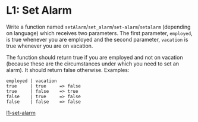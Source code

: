 # L1: Set Alarm

Write a function named `setAlarm`/`set_alarm`/`set-alarm`/`setalarm` (depending on language) which receives two parameters. The first parameter, `employed`, is true whenever you are employed and the second parameter, `vacation` is true whenever you are on vacation.


The function should return true if you are employed and not on vacation (because these are the circumstances under which you need to set an alarm). It should return false otherwise. Examples:

```
employed | vacation 
true     | true     => false
true     | false    => true
false    | true     => false
false    | false    => false
```


[l1-set-alarm](https://www.codewars.com/kata/568dcc3c7f12767a62000038)